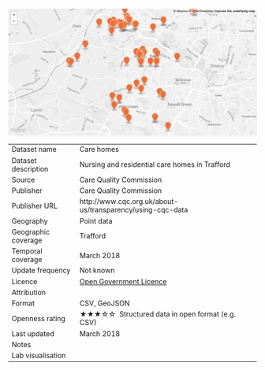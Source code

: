 [<img src="thumbnail.png">](gp_practices_styled.geojson)
</br>

<table>
<tr>
	<td>Dataset name</td>
	<td>Care homes</td>
</tr>
<tr>
	<td>Dataset description</td>
	<td>Nursing and residential care homes in Trafford</td>
</tr>
<tr>
	<td>Source</td>
	<td>Care Quality Commission</td>
</tr>
<tr>
	<td>Publisher</td>
	<td>Care Quality Commission</td>
</tr>
<tr>
	<td>Publisher URL</td>
	<td><a href="http://www.cqc.org.uk/about-us/transparency/using-cqc-data"></a>http://www.cqc.org.uk/about-us/transparency/using-cqc-data</td>
</tr>
<tr>
	<td>Geography</td>
	<td>Point data</td>
</tr>
<tr>
	<td>Geographic coverage</td>
	<td>Trafford</td>
</tr>
<tr>
	<td>Temporal coverage</td>
	<td>March 2018</td>
</tr>
<tr>
	<td>Update frequency</td>
	<td>Not known</td>
</tr>
<tr>
	<td>Licence</td>
	<td><a href="http://www.nationalarchives.gov.uk/doc/open-government-licence/version/3/">Open Government Licence</a></td>
</tr>
<tr>
	<td>Attribution</td>
	<td></td>
</tr>
<tr>
	<td>Format</td>
	<td>CSV, GeoJSON</td>
</tr>
<tr>
	<td>Openness rating</td>
	<td>&#9733&#9733&#9733&#9734&#9734&nbsp; Structured data in open format (e.g. CSV)</td>
</tr>
<tr>
	<td>Last updated</td>
	<td>March 2018</td>
</tr>
<tr>
	<td>Notes</td>
	<td></td>
</tr>
<tr>
	<td>Lab visualisation</td>
	<td><a href=""></a></td>
</tr>
</table>
